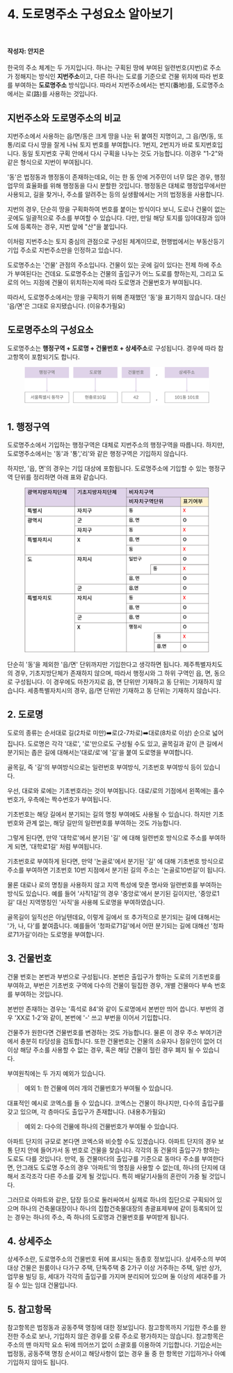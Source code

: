 # 4. 도로명주소 구성요소 알아보기

<br>

#### 작성자: 안지은


한국의 주소 체계는 두 가지입니다. 하나는 구획된 땅에 부여된 일련번호(지번)로 주소가 정해지는 방식인 **지번주소**이고, 다른 하나는 도로를 기준으로 건물 위치에 따라 번호를 부여하는 **도로명주소** 방식입니다. 따라서 지번주소에서는 번지(番地)를, 도로명주소에서는 로(路)를 사용하는 것입니다.

## 지번주소와 도로명주소의 비교

지번주소에서 사용하는 읍/면/동은 크게 땅을 나눈 뒤 붙여진 지명이고, 그 읍/면/동, 또 통/리로 다시 땅을 잘게 나눠 토지 번호를 부여합니다. 1번지, 2번지가 바로 토지번호입니다. 동일 토지번호 구획 안에서 다시 구획을 나누는 것도 가능합니다. 이경우 "1-2"와 같은 형식으로 지번이 부여됩니다.

'동'은 법정동과 행정동이 존재하는데요, 이는 한 동 안에 거주민이 너무 많은 경우, 행정 업무의 효율화를 위해 행정동을 다시 분할한 것입니다. 행정동은 대체로 행정업무에서만 사용되고, 길을 찾거나, 주소를 알려주는 등의 실생활에서는 거의 법정동을 사용합니다.  

지번의 경우, 단순히 땅을 구획화하여 번호를 붙이는 방식이다 보니, 도로나 건물이 없는 곳에도 일괄적으로 주소를 부여할 수 있습니다. 다만, 만일 해당 토지를 임야대장과 임야도에 등록하는 경우, 지번 앞에 "산"을 붙입니다. 

이처럼 지번주소는 토지 중심의 관점으로 구성된 체계이므로, 현행법에서는 부동산등기 기입 주소로 지번주소만을 인정하고 있습니다.

도로명주소는 '건물' 관점의 주소입니다. 건물이 있는 곳에 길이 있다는 전제 하에 주소가 부여된다는 건데요. 도로명주소는 건물의 출입구가 어느 도로를 향하는지, 그리고 도로의 어느 지점에 건물이 위치하는지에 따라 도로명과 건물번호가 부여됩니다. 

따라서, 도로명주소에서는 땅을 구획하기 위해 존재했던 '동'을 표기하지 않습니다. 대신 '읍/면'은 그대로 유지됐습니다. (이유추가필요)


## 도로명주소의 구성요소

도로명주소는 **행정구역 + 도로명 + 건물번호 + 상세주소**로 구성됩니다. 경우에 따라 참고항목이 포함되기도 합니다. 

<figure class="flex flex-col items-center justify-center">
    <img src="../img/4-4-roadaddr.png" title="naver cloud main page">
</figure>

## 1. 행정구역

도로명주소에서 기입하는 행정구역은 대체로 지번주소의 행정구역을 따릅니다. 하지만, 도로명주소에서는 '동'과 '통','리'와 같은 행정구역은 기입하지 않습니다. 

하지만, '읍, 면'의 경우는 기입 대상에 포함됩니다. 도로명주소에 기입할 수 있는 행정구역 단위를 정리하면 아래 표와 같습니다.

<figure class="flex flex-col items-center justify-center">
    <img src="../img/4-3-table.png" title="naver cloud main page">
</figure>

단순히 '동'을 제외한 '읍/면' 단위까지만 기입한다고 생각하면 됩니다. 제주특별자치도의 경우, 기초지방단체가 존재하지 않으며, 따라서 행정시와 그 하위 구역인 읍, 면, 동으로 구성됩니다. 이 경우에도 마찬가지로 읍, 면 단위만 기재하고 동 단위는 기재하지 않습니다. 세종특별자치시의 경우, 읍/면 단위만 기재하고 동 단위는 기재하지 않습니다. 



## 2. 도로명


도로의 종류는 순서대로 길(2차로 미만)➡️로(2-7차로)➡️대로(8차로 이상) 순으로 넓어집니다. 도로명은 각각 '대로', '로'만으로도 구성될 수도 있고, 골목길과 같이 큰 길에서 분기되는 좁은 길에 대해서는'대로/로'에 '길'을 붙여 도로명을 부여합니다. 

골목길, 즉 '길'의 부여방식으로는 일련번호 부여방식, 기초번호 부여방식 등이 있습니다.

우선, 대로와 로에는 기초번호라는 것이 부여됩니다. 대로/로의 기점에서 왼쪽에는 홀수번호가, 우측에는 짝수번호가 부여됩니다. 

기초번호는 해당 길에서 분기되는 길의 명칭 부여에도 사용될 수 있습니다. 하지만 기초 번호와 관계 없는, 해당 길만의 일련번호를 부여하는 것도 가능합니다.

그렇게 된다면, 만약 '대학로'에서 분기된 '길' 에 대해 일련번호 방식으로 주소를 부여하게 되면, '대학로1길' 처럼 부여됩니다.


기초번호로 부여하게 된다면, 만약 '논골로'에서 분기된 '길' 에 대해 기초번호 방식으로 주소를 부여하면 기초번호 10번 지점에서 분기된 길의 주소는 '논골로10번길'이 됩니다.

물론 대로나 로의 명칭을 사용하지 않고 지역 특성에 맞춘 명사와 일련번호를 부여하는 방식도 있습니다. 예를 들어 '사직1길'의 경우 '중앙로'에서 분기된 길이지만, '중앙로1길' 대신 지역명칭인 '사직'을 사용헤 도로명을 부여하였습니다.

골목길이 일직선은 아닐텐데요, 이렇게 길에서 또 추가적으로 분기되는 길에 대해서는 '가, 나, 다'를 붙여줍니다. 예를들어 '청파로71길'에서 어떤 분기되는 길에 대해선 '청파로71가길'이라는 도로명을 부여합니다.

## 3. 건물번호


건물 번호는 본번과 부번으로 구성됩니다. 본번은 출입구가 향하는 도로의 기초번호를 부여하고, 부번은 기초번호 구역에 다수의 건물이 밀집한 경우, 개별 건물마다 부속 번호를 부여하는 것입니다.

본번만 존재하는 경우는 '흑석로 84'와 같이 도로명에서 본번만 띄어 씁니다. 부번의 경우 'XX로 1-2'와 같이, 본번에 '-' 쓰고 부번을 이어서 기입합니다. 

건물주가 원한다면 건물번호를 변경하는 것도 가능합니다. 물론 이 경우 주소 부여기관에서 충분히 타당성을 검토합니다. 또한 건물번호는 건물의 소유자나 점유인이 없어 더이상 해당 주소를 사용할 수 없는 경우, 혹은 해당 건물이 헐린 경우 폐지 될 수 있습니다.

부여원칙에는 두 가지 예외가 있습니다.

> **예외 1:  한 건물에 여러 개의 건물번호가 부여될 수 있습니다.**

대표적인 예시로 코엑스를 들 수 있습니다. 코엑스는 건물이 하나지만, 다수의 출입구를 갖고 있으며, 각 층마다도 출입구가 존재합니다.  (내용추가필요)

> **예외 2: 다수의 건물에 하나의 건물번호가 부여될 수 있습니다.**

아파트 단지의 규모로 본다면 코엑스와 비슷할 수도 있겠습니다. 아파트 단지의 경우 보통 단지 안에 들어가서 동 번호로 건물을 찾습니다. 각각의 동 건물의 출입구가 향하는 도로도 다를 것입니다. 만약, 동 건물마다의 출입구를 기준으로 동마다 주소를 부여한다면, 안그래도 도로명 주소의 경우 '아파트'의 명칭을 사용할 수 없는데, 하나의 단지에 대해서 조각조각 다른 주소를 갖게 될 것입니다. 특히 배달기사들의 혼란이 가중 될 것입니다.

그러므로 아파트와 같은, 담장 등으로 둘러싸여서 실제로 하나의 집단으로 구획되어 있으며 하나의 건축물대장이나 하나의 집합건축물대장의 총괄표제부에 같이 등록되어 있는 경우는 하나의 주소, 즉 하나의 도로명과 건물번호를 부여받게 됩니다.


## 4. 상세주소

상세주소란, 도로명주소의 건물번호 뒤에 표시되는 동층호 정보입니다. 상세주소의 부여 대상 건물은 원룸이나 다가구 주택, 단독주택 중 2가구 이상 거주하는 주택, 일반 상가, 업무용 빌딩 등, 세대가 각각의 출입구를 가지며 분리되어 있으며 둘 이상의 세대주를 가질 수 있는 임대 건물입니다. 


## 5. 참고항목

참고항목은 법정동과 공동주택 명칭에 대한 정보입니다. 참고항목까지 기입한 주소를 완전한 주소로 보나, 기입하지 않은 경우를 오류 주소로 평가하지는 않습니다. 참고항목은 주소의 맨 마지막 요소 뒤에 띄어쓰기 없이 소괄호를 이용하여 기입합니다. 기입순서는 법정동, 공동주택 명칭 순서이고 해당사항이 없는 경우 둘 중 한 항목만 기입하거나 아예 기입하지 않아도 됩니다.
